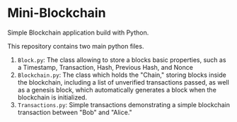 # Mini-Blockchain
Simple Blockchain application build with Python.

This repository contains two main python files.
1. ```Block.py```: The class allowing to store a blocks basic properties, such as a Timestamp, Transaction, Hash, Previous Hash, and Nonce 
2. ```Blockchain.py```: The class which holds the "Chain," storing blocks inside the blockchain, including a list of unverified transactions passed, as well as a genesis block, which automatically generates a block when the blockchain is initialized. 
3. ```Transactions.py```: Simple transactions demonstrating a simple blockchain transaction between "Bob" and "Alice." 
